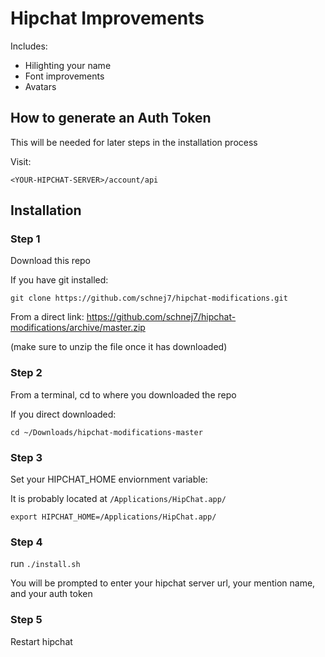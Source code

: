 # Hipchat Improvements

Includes:
* Hilighting your name
* Font improvements
* Avatars

## How to generate an Auth Token

This will be needed for later steps in the installation process

Visit:
```
<YOUR-HIPCHAT-SERVER>/account/api
```

## Installation

### Step 1

Download this repo

If you have git installed:
```
git clone https://github.com/schnej7/hipchat-modifications.git
```

From a direct link:
https://github.com/schnej7/hipchat-modifications/archive/master.zip

(make sure to unzip the file once it has downloaded)

### Step 2

From a terminal, cd to where you downloaded the repo

If you direct downloaded:
```
cd ~/Downloads/hipchat-modifications-master
```

### Step 3

Set your HIPCHAT_HOME enviornment variable:

It is probably located at `/Applications/HipChat.app/`
```
export HIPCHAT_HOME=/Applications/HipChat.app/
```

### Step 4

run `./install.sh`

You will be prompted to enter your hipchat server url, your mention name, and your auth token

### Step 5

Restart hipchat
